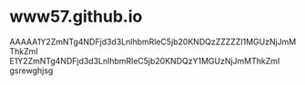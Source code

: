 # www57.github.io
AAAAA1Y2ZmNTg4NDFjd3d3LnlhbmRleC5jb20KNDQzZZZZZI1MGUzNjJmMThkZmI
E1Y2ZmNTg4NDFjd3d3LnlhbmRleC5jb20KNDQzY1MGUzNjJmMThkZmI
gsrewghjsg
